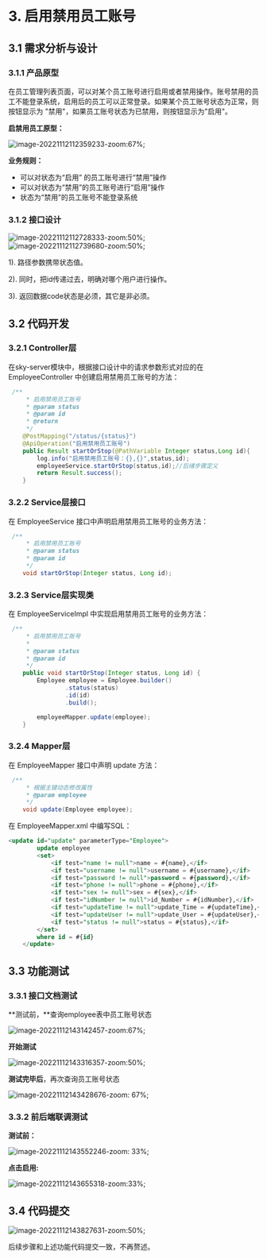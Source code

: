 # 3. 启用禁用员工账号

## 3.1 需求分析与设计

### 3.1.1 产品原型

在员工管理列表页面，可以对某个员工账号进行启用或者禁用操作。账号禁用的员工不能登录系统，启用后的员工可以正常登录。如果某个员工账号状态为正常，则按钮显示为 "禁用"，如果员工账号状态为已禁用，则按钮显示为"启用"。

**启禁用员工原型：**

![image-20221112112359233-zoom:67%;](assets/image-20221112112359233.png)

**业务规则：**

- 可以对状态为“启用” 的员工账号进行“禁用”操作
- 可以对状态为“禁用”的员工账号进行“启用”操作
- 状态为“禁用”的员工账号不能登录系统

### 3.1.2 接口设计

![image-20221112112728333-zoom:50%;](assets/image-20221112112728333.png)![image-20221112112739680-zoom:50%;](assets/image-20221112112739680.png)

1). 路径参数携带状态值。

2). 同时，把id传递过去，明确对哪个用户进行操作。

3). 返回数据code状态是必须，其它是非必须。

## 3.2 代码开发

### 3.2.1 Controller层

在sky-server模块中，根据接口设计中的请求参数形式对应的在 EmployeeController 中创建启用禁用员工账号的方法：

```java
 /**
     * 启用禁用员工账号
     * @param status
     * @param id
     * @return
     */
    @PostMapping("/status/{status}")
    @ApiOperation("启用禁用员工账号")
    public Result startOrStop(@PathVariable Integer status,Long id){
        log.info("启用禁用员工账号：{},{}",status,id);
        employeeService.startOrStop(status,id);//后绪步骤定义
        return Result.success();
    }
```

### 3.2.2 Service层接口

在 EmployeeService 接口中声明启用禁用员工账号的业务方法：

```java
 /**
     * 启用禁用员工账号
     * @param status
     * @param id
     */
    void startOrStop(Integer status, Long id);
```

### 3.2.3 Service层实现类

在 EmployeeServiceImpl 中实现启用禁用员工账号的业务方法：

```java
 /**
     * 启用禁用员工账号
     *
     * @param status
     * @param id
     */
    public void startOrStop(Integer status, Long id) {
        Employee employee = Employee.builder()
                .status(status)
                .id(id)
                .build();

        employeeMapper.update(employee);
    }
```

### 3.2.4 Mapper层

在 EmployeeMapper 接口中声明 update 方法：

```java
 /**
     * 根据主键动态修改属性
     * @param employee
     */
    void update(Employee employee);
```

在 EmployeeMapper.xml 中编写SQL：

```sql
<update id="update" parameterType="Employee">
        update employee
        <set>
            <if test="name != null">name = #{name},</if>
            <if test="username != null">username = #{username},</if>
            <if test="password != null">password = #{password},</if>
            <if test="phone != null">phone = #{phone},</if>
            <if test="sex != null">sex = #{sex},</if>
            <if test="idNumber != null">id_Number = #{idNumber},</if>
            <if test="updateTime != null">update_Time = #{updateTime},</if>
            <if test="updateUser != null">update_User = #{updateUser},</if>
            <if test="status != null">status = #{status},</if>
        </set>
        where id = #{id}
    </update>
```

## 3.3 功能测试

### 3.3.1 接口文档测试

**测试前，**查询employee表中员工账号状态

![image-20221112143142457-zoom:67%;](assets/image-20221112143142457.png)

**开始测试**

![image-20221112143316357-zoom:50%;](assets/image-20221112143316357.png)

**测试完毕后**，再次查询员工账号状态

![image-20221112143428676-zoom: 67%;](assets/image-20221112143428676.png)

### 3.3.2 前后端联调测试

**测试前：**

![image-20221112143552246-zoom: 33%;](assets/image-20221112143552246.png)

**点击启用:**

![image-20221112143655318-zoom:33%;](assets/image-20221112143655318.png)

## 3.4 代码提交

![image-20221112143827631-zoom:50%;](assets/image-20221112143827631.png)

后续步骤和上述功能代码提交一致，不再赘述。


